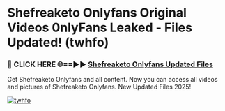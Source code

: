 # Shefreaketo Onlyfans Original Videos 0nlyFans Leaked - Files Updated! (twhfo)

<h3>🔴 CLICK HERE 🌐==►► <a href="https://tinyurl.com/2m67pmp6" rel="nofollow">Shefreaketo Onlyfans Updated Files</a></h3>

Get Shefreaketo Onlyfans and all content. Now you can access all videos and pictures of Shefreaketo Onlyfans. New Updated Files 2025!

[![twhfo](https://i.imgur.com/H4QAA4z.gif)](https://tinyurl.com/2m67pmp6)